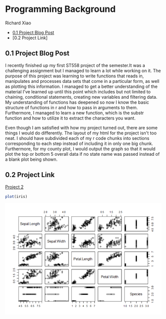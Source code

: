 Programming Background
================
Richard Xiao


  - [0.1  Project Blog Post](#blog-post)
  - [0.2  Project Link]



## 0.1 Project Blog Post

I recently finished up my first ST558 project of the semester.It was a challenging assignment but I managed to learn a lot while working on it. The purpose of this project was learning to write functions that reads in, manipulates and processes data sets that come in a particular form, as well as plotting this information. I managed to get a better understanding of the material I've learned up until this point which includes but not limited to chaining, conditional statements, creating new variables and filtering data. My understanding of functions has deepened so now I know the basic structure of functions in r and how to pass in arguments to them.  Furthermore, I managed to learn a new function, which is the substr function and how to utilize it to extract the characters you want. 

Even though I am satisfied with how my project turned out, there are some things I would do differently. The layout of my html for the project isn't too neat. I should have subdivided each of my r code chunks into sections corresponding to each step instead of including it in only one big chunk. Furthermore, for my county plot, I would output the graph so that it would plot the top or bottom 5 overall data if no state name was passed instead of a blank plot being shown.  

## 0.2 Project Link


[Project 2](https://github.com/RichardXiao1/RichardXiao1.github.io.git/_posts/project1.html)
``` r
plot(iris)
```

![](../images/iris-1.png)<!-- -->
